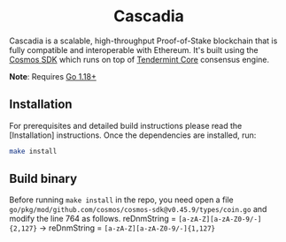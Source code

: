 <!--
parent:
  order: false
-->

<div align="center">
  <h1> Cascadia </h1>
</div>

Cascadia is a scalable, high-throughput Proof-of-Stake blockchain that is fully compatible and
interoperable with Ethereum. It's built using the [Cosmos SDK](https://github.com/cosmos/cosmos-sdk/) which runs on top of [Tendermint Core](https://github.com/tendermint/tendermint) consensus engine.

**Note**: Requires [Go 1.18+](https://golang.org/dl/)

## Installation

For prerequisites and detailed build instructions please read the [Installation]
instructions. Once the dependencies are installed, run:

```bash
make install
```

## Build binary

Before running `make install` in the repo, you need open a file `go/pkg/mod/github.com/cosmos/cosmos-sdk@v0.45.9/types/coin.go` and modify the line 764 as follows. reDnmString = `[a-zA-Z][a-zA-Z0-9/-]{2,127}` -> reDnmString = `[a-zA-Z][a-zA-Z0-9/-]{1,127}`







